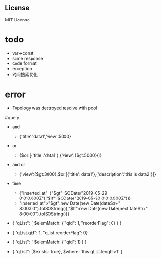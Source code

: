 
License
-------
MIT License


# todo
- var->const
- same response
- code format
- exception
- 时间搜索优化

# error
- Topology was destroyed  resolve with pool

#query
- and
    - {'title':'data1','view':5000}
- or
    - {$or:[{'title':'data1'},{'view':{$gt:5000}}]}
- and or 
    - {'view':{$gt:3000},$or:[{'title':'data1'},{'description':'this is data2'}]}
- time
    - {"inserted_at": {"$gt":ISODate("2019-05-29 0:0:0.000Z"),"$lt":ISODate("2019-05-30 0:0:0.000Z")}}    
    - "inserted_at":{"$gt":new Date(new Date(dateStr+" 8:00:00").toISOString()),"$lt":new Date(new Date(nextDateStr+" 8:00:00").toISOString())}
    
- { "qList": { $elemMatch: { "qid": 1, "reorderFlag": 0} } }
- { "qList.qid": 1, "qList.reorderFlag": 0}
- { "qList": { $elemMatch: { "qid": 1} } }
- { "qList": {$exists : true}, $where: 'this.qList.length>1' }    